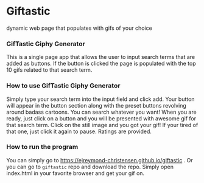 # Giftastic
dynamic web page that populates with gifs of your choice

### GifTastic Giphy Generator
This is a single page app that allows the user to input search terms that are added as buttons. If the button is clicked the page is populated with the top 10 gifs related to that search term.

### How to use GifTastic Giphy Generator
Simply type your search term into the input field and click add. Your button will appear in the button section along with the preset buttons revolving around badass cartoons. You can search whatever you want! When you are ready, just click on a button and you will be presented with awesome gif for that search term. Click on the still image and you got your gif! If your tired of that one, just click it again to pause. Ratings are provided.

### How to run the program
You can simply go to https://ejreymond-christensen.github.io/giftastic . Or you can go to `giftastic` repo and download the repo. Simply open index.html in your favorite browser and get your gif on.
